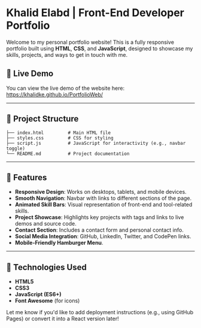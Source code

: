 # Khalid Elabd | Front-End Developer Portfolio

Welcome to my personal portfolio website! This is a fully responsive portfolio built using **HTML**, **CSS**, and **JavaScript**, designed to showcase my skills, projects, and ways to get in touch with me.

## 🔗 Live Demo

You can view the live demo of the website here: https://khalidke.github.io/PortfolioWeb/

---

## 📁 Project Structure

```plaintext
├── index.html         # Main HTML file
├── styles.css         # CSS for styling
├── script.js          # JavaScript for interactivity (e.g., navbar toggle)
└── README.md          # Project documentation
```

---

## 📌 Features

- **Responsive Design**: Works on desktops, tablets, and mobile devices.
- **Smooth Navigation**: Navbar with links to different sections of the page.
- **Animated Skill Bars**: Visual representation of front-end and tool-related skills.
- **Project Showcase**: Highlights key projects with tags and links to live demos and source code.
- **Contact Section**: Includes a contact form and personal contact info.
- **Social Media Integration**: GitHub, LinkedIn, Twitter, and CodePen links.
- **Mobile-Friendly Hamburger Menu**.

---

## 🚀 Technologies Used

- **HTML5**
- **CSS3**
- **JavaScript (ES6+)**
- **Font Awesome** (for icons)



Let me know if you'd like to add deployment instructions (e.g., using GitHub Pages) or convert it into a React version later!
